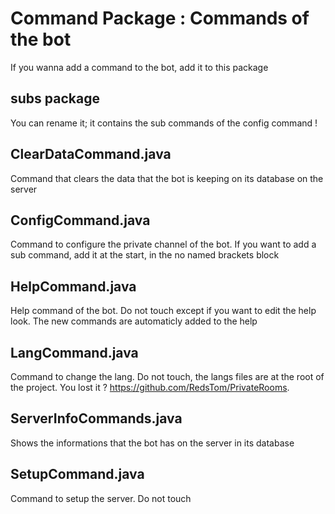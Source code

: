# Command Package : Commands of the bot

If you wanna add a command to the bot, add it to this package

## subs package
You can rename it; it contains the sub commands of the config command !

## ClearDataCommand.java
Command that clears the data that the bot is keeping on its database on the server

## ConfigCommand.java
Command to configure the private channel of the bot. If you want to add a sub command, add it at the start, in the no named brackets block

## HelpCommand.java
Help command of the bot. Do not touch except if you want to edit the help look. The new commands are automaticly added to the help

## LangCommand.java
Command to change the lang. Do not touch, the langs files are at the root of the project. You lost it ? https://github.com/RedsTom/PrivateRooms.

## ServerInfoCommands.java
Shows the informations that the bot has on the server in its database

## SetupCommand.java
Command to setup the server. Do not touch
